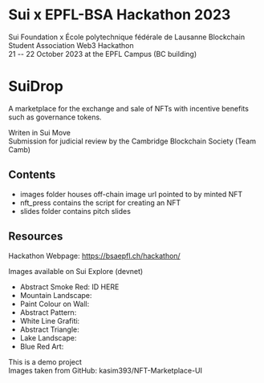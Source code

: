 # Sui x EPFL-BSA Hackathon 2023
Sui Foundation x École polytechnique fédérale de Lausanne Blockchain Student Association Web3 Hackathon \
21 -- 22 October 2023 at the EPFL Campus (BC building)

# SuiDrop
A marketplace for the exchange and sale of NFTs with incentive benefits such as governance tokens.

Writen in Sui Move \
Submission for judicial review by the Cambridge Blockchain Society (Team Camb)

## Contents
- images folder houses off-chain image url pointed to by minted NFT
- nft_press contains the script for creating an NFT
- slides folder contains pitch slides


## Resources
Hackathon Webpage: https://bsaepfl.ch/hackathon/

Images available on Sui Explore (devnet)
- Abstract Smoke Red: ID HERE
- Mountain Landscape:
- Paint Colour on Wall:
- Abstract Pattern:
- White Line Grafiti:
- Abstract Triangle:
- Lake Landscape:
- Blue Red Art:


This is a demo project\
Images taken from GitHub: kasim393/NFT-Marketplace-UI
